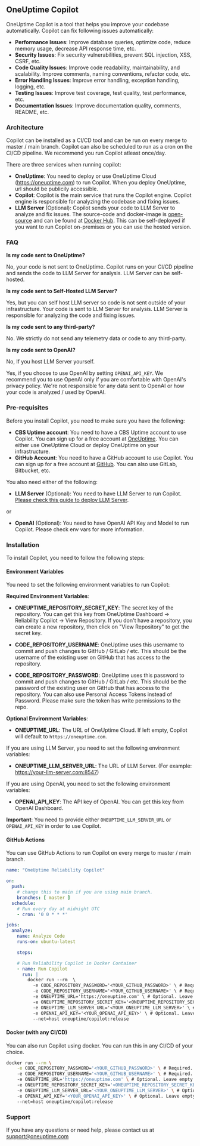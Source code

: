## OneUptime Copilot

OneUptime Copilot is a tool that helps you improve your codebase automatically. Copilot can fix following issues automatically:

-   **Performance Issues**: Improve database queries, optimize code, reduce memory usage, decrease API response time, etc.
-   **Security Issues**: Fix security vulnerabilities, prevent SQL injection, XSS, CSRF, etc.
-   **Code Quality Issues**: Improve code readability, maintainability, and scalability. Improve comments, naming conventions, refactor code, etc.
-   **Error Handling Issues**: Improve error handling, exception handling, logging, etc.
-   **Testing Issues**: Improve test coverage, test quality, test performance, etc.
-   **Documentation Issues**: Improve documentation quality, comments, README, etc.

### Architecture

Copilot can be installed as a CI/CD tool and can be run on every merge to master / main branch. Copilot can also be scheduled to run as a cron on the CI/CD pipeline. We recommend you run Copilot atleast once/day.

There are three services when running copilot:

- **OneUptime**: You need to deploy or use OneUptime Cloud (https://oneuptime.com) to run Copilot. When you deploy OneUptime, url should be publicily accessible.
- **Copilot**: Copilot is the main service that runs the Copilot engine. Copilot engine is responsible for analyzing the codebase and fixing issues.
- **LLM Server** (Optional): Copilot sends your code to LLM Server to analyze and fix issues. The source-code and docker-image is [open-source](https://github.com/OneUptime/oneuptime/tree/master/LLM) and can be found at [Docker Hub](https://hub.docker.com/r/oneuptime/llm). This can be self-deployed if you want to run Copilot on-premises or you can use the hosted version.

### FAQ

**Is my code sent to OneUptime?**

No, your code is not sent to OneUptime. Copilot runs on your CI/CD pipeline and sends the code to LLM Server for analysis. LLM Server can be self-hosted.

**Is my code sent to Self-Hosted LLM Server?**

Yes, but you can self host LLM server so code is not sent outside of your infrastructure. Your code is sent to LLM Server for analysis. LLM Server is responsible for analyzing the code and fixing issues.

**Is my code sent to any third-party?**

No. We strictly do not send any telemetry data or code to any third-party.

**Is my code sent to OpenAI?**

No, If you host LLM Server yourself.

Yes, if you choose to use OpenAI by setting `OPENAI_API_KEY`. We recommend you to use OpenAI only if you are comfortable with OpenAI's privacy policy. We're not responsible for any data sent to OpenAI or how your code is analyzed / used by OpenAI.

### Pre-requisites

Before you install Copilot, you need to make sure you have the following:

- **CBS Uptime account**: You need to have a CBS Uptime account to use Copilot. You can sign up for a free account at [OneUptime](https://oneuptime.com). You can either use OneUptime Cloud or deploy OneUptime on your infrastructure.
- **GitHub Account**: You need to have a GitHub account to use Copilot. You can sign up for a free account at [GitHub](https://github.com). You can also use GitLab, Bitbucket, etc.

You also need either of the following:

- **LLM Server** (Optional): You need to have LLM Server to run Copilot. [Please check this guide to deploy LLM Server](https://uptime.cbsretail.net/docs/copilot/deploy-llm-server).

or

- **OpenAI** (Optional): You need to have OpenAI API Key and Model to run Copilot. Please check env vars for more information.


### Installation

To install Copilot, you need to follow the following steps:

#### Environment Variables

You need to set the following environment variables to run Copilot:

**Required Environment Variables**:

- **ONEUPTIME_REPOSITORY_SECRET_KEY**: The secret key of the repository. You can get this key from OneUptime Dashboard -> Reliability Copilot -> View Repository. If you don't have a repository, you can create a new repository, then click on "View Repository" to get the secret key.

- **CODE_REPOSITORY_USERNAME**: OneUptime uses this username to commit and push changes to GitHub / GitLab / etc. This should be the username of the existing user on GitHub that has access to the repository.

- **CODE_REPOSITORY_PASSWORD**: OneUptime uses this password to commit and push changes to GitHub / GitLab / etc. This should be the password of the existing user on GitHub that has access to the repository. You can also use Personal Access Tokens instead of Password. Please make sure the token has write permissions to the repo.

**Optional Environment Variables**:

- **ONEUPTIME_URL**: The URL of OneUptime Cloud. If left empty, Copilot will default to `https://oneuptime.com`.

If you are using LLM Server, you need to set the following environment variables:

- **ONEUPTIME_LLM_SERVER_URL**: The URL of LLM Server. (For example: https://your-llm-server.com:8547)

If you are using OpenAI, you need to set the following environment variables:

- **OPENAI_API_KEY**: The API key of OpenAI. You can get this key from OpenAI Dashboard.

**Important**: You need to provide either `ONEUPTIME_LLM_SERVER_URL` or `OPENAI_API_KEY` in order to use Copilot.

#### GitHub Actions

You can use GitHub Actions to run Copilot on every merge to master / main branch.

```yaml
name: "OneUptime Reliability Copilot"

on:
  push:
    # change this to main if you are using main branch.
    branches: [ master ]
  schedule:
    # Run every day at midnight UTC
    - cron: '0 0 * * *'

jobs:
  analyze:
    name: Analyze Code
    runs-on: ubuntu-latest

    steps:

    # Run Reliability Copilot in Docker Container
    - name: Run Copilot
      run: |
        docker run --rm  \
          -e CODE_REPOSITORY_PASSWORD='<YOUR_GITHUB_PASSWORD>' \ # Required. Please make sure to use GitHub secrets.
          -e CODE_REPOSITORY_USERNAME='<YOUR_GITHUB_USERNAME>' \ # Required.
          -e ONEUPTIME_URL='https://oneuptime.com' \ # Optional. Leave empty to use OneUptime Cloud.
          -e ONEUPTIME_REPOSITORY_SECRET_KEY='<ONEUPTIME_REPOSITORY_SECRET_KEY>' \ # Required. Please make sure to use GitHub secrets.
          -e ONEUPTIME_LLM_SERVER_URL='<YOUR_ONEUPTIME_LLM_SERVER>' \ # Optional. Leave empty to use OneUptime LLM Server.
          -e OPENAI_API_KEY='<YOUR_OPENAI_API_KEY>' \ # Optional. Leave empty to not use OpenAI.
          --net=host oneuptime/copilot:release
```

#### Docker (with any CI/CD)

You can also run Copilot using docker. You can run this in any CI/CD of your choice.

```bash
docker run --rm \
    -e CODE_REPOSITORY_PASSWORD='<YOUR_GITHUB_PASSWORD>' \ # Required. Please make sure to use GitHub secrets.
    -e CODE_REPOSITORY_USERNAME='<YOUR_GITHUB_USERNAME>' \ # Required.
    -e ONEUPTIME_URL='https://oneuptime.com' \ # Optional. Leave empty to use OneUptime Cloud.
    -e ONEUPTIME_REPOSITORY_SECRET_KEY='<ONEUPTIME_REPOSITORY_SECRET_KEY>' \ # Required. Please make sure to use GitHub secrets.
    -e ONEUPTIME_LLM_SERVER_URL='<YOUR_ONEUPTIME_LLM_SERVER>' \ # Optional. Leave empty to use OneUptime LLM Server.
    -e OPENAI_API_KEY='<YOUR_OPENAI_API_KEY>' \ # Optional. Leave empty to not use OpenAI.
    --net=host oneuptime/copilot:release
```

### Support

If you have any questions or need help, please contact us at support@oneuptime.com
